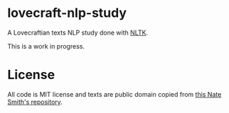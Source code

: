 # lovecraft-nlp-study

A Lovecraftian texts NLP study done with [NLTK](https://www.nltk.org/).

This is a work in progress.

# License

All code is MIT license and texts are public domain copied from [this Nate Smith's repository](https://github.com/vilmibm/lovecraftcorpus).
